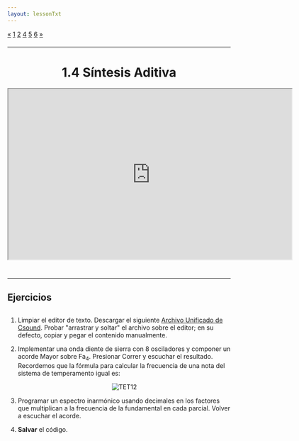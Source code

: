 ```yaml
---
layout: lessonTxt
---
```


<div class="paginationDiv">
<div class="pagination">
  <a onclick="loadOnClick('{{site.baseurl}}/lessons/sintesis_aditiva/chapter1/1.1.4/d/', '1.1.4-d.html','1.1.4-d.csd', false)" href="javascript:void(0);">&laquo;</a>
  <a onclick="loadOnClick('{{site.baseurl}}/lessons/sintesis_aditiva/chapter1/1.1.4/a/', '1.1.4-a.html','', false)" href="javascript:void(0);">1</a>
  <a onclick="loadOnClick('{{site.baseurl}}/lessons/sintesis_aditiva/chapter1/1.1.4/b/', '1.1.4-b.html','1.1.4-b.csd', false)" href="javascript:void(0);">2</a>
  <a onclick="loadOnClick('{{site.baseurl}}/lessons/sintesis_aditiva/chapter1/1.1.4/d/', '1.1.4-d.html','1.1.4-d.csd', false)" href="javascript:void(0);">4</a>
  <a class="active" href="#">5</a>
  <a onclick="loadOnClick('{{site.baseurl}}/lessons/sintesis_aditiva/chapter1/1.1.4/f/', '1.1.4-f.html','1.1.4-f.csd', false)" href="javascript:void(0);">6</a>
  <a onclick="loadOnClick('{{site.baseurl}}/lessons/sintesis_aditiva/chapter1/1.1.4/f/', '1.1.4-f.html','1.1.4-f.csd', false)" href="javascript:void(0);">&raquo;</a>
</div>
</div>
<br style="display: block; content: ''; margin-top: 20px;">
<hr>
<br style="display: block; content: ''; margin-top: 40px;">

# <center>1.4 Síntesis Aditiva</center>
<div class="video-container">
<iframe src="https://docs.google.com/file/d/1ombBaZ5EEpl2Vb9VfMHNxbobhh5bVpHI/preview" width="640" height="385" allowfullscreen="true"></iframe>
</div>

<br style="display: block; content: ''; margin-top: 40px;">
<hr>
<br style="display: block; content: ''; margin-top: 20px;">


## Ejercicios

<br style="display: block; content: ''; margin-top: 30px;">

1. Limpiar el editor de texto. Descargar el siguiente <a href="{{site.baseurl}}/lessons/sintesis_aditiva/chapter1/1.1.4/e/Ejercicio_8.csd">Archivo Unificado de Csound</a>. Probar "arrastrar y soltar" el archivo sobre el editor; en su defecto, copiar y pegar el contenido manualmente.

2. Implementar una onda diente de sierra con 8 osciladores y componer un acorde Mayor sobre Fa<sub>4</sub>. Presionar Correr y escuchar el resultado. Recordemos que la fórmula para calcular la frecuencia de una nota del sistema de temperamento igual es:<br><center><img src="{{site.baseurl}}/lessons/sintesis_aditiva/chapter1/1.1.4/e/TET12.svg" alt="TET12"></center>

3. Programar un espectro inarmónico usando decimales en los factores que multiplican a la frecuencia de la fundamental en cada parcial. Volver a escuchar el acorde.

4. <b>Salvar</b> el código.
<br>
